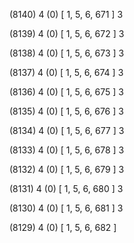 (8140) 4 (0) [ 1, 5, 6, 671 ] 3 


(8139) 4 (0) [ 1, 5, 6, 672 ] 3 


(8138) 4 (0) [ 1, 5, 6, 673 ] 3 


(8137) 4 (0) [ 1, 5, 6, 674 ] 3 


(8136) 4 (0) [ 1, 5, 6, 675 ] 3 


(8135) 4 (0) [ 1, 5, 6, 676 ] 3 


(8134) 4 (0) [ 1, 5, 6, 677 ] 3 


(8133) 4 (0) [ 1, 5, 6, 678 ] 3 


(8132) 4 (0) [ 1, 5, 6, 679 ] 3 


(8131) 4 (0) [ 1, 5, 6, 680 ] 3 


(8130) 4 (0) [ 1, 5, 6, 681 ] 3 


(8129) 4 (0) [ 1, 5, 6, 682 ]  

